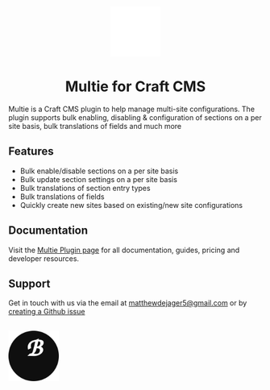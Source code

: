 <p align="center"><img src="src/icon-mask.svg" width="100" height="100" alt="Navigation icon"></p>
<h1 align="center">Multie for Craft CMS</h1>

Multie is a Craft CMS plugin to help manage multi-site configurations. The plugin supports bulk enabling, disabling & configuration of sections on a per site basis, bulk translations of fields and much more

## Features
- Bulk enable/disable sections on a per site basis
- Bulk update section settings on a per site basis
- Bulk translations of section entry types
- Bulk translations of fields
- Quickly create new sites based on existing/new site configurations

## Documentation
Visit the [Multie Plugin page](https://plugins.craftcms.com/multie) for all documentation, guides, pricing and developer resources.


## Support
Get in touch with us via the email at matthewdejager5@gmail.com or by [creating a Github issue](https://github.com/MattDeJager/Craft-Multie/issues)

<h2></h2>

<a href="https://verbb.io" target="_blank">
    <img width="100" src="src/boost.svg">
</a>

